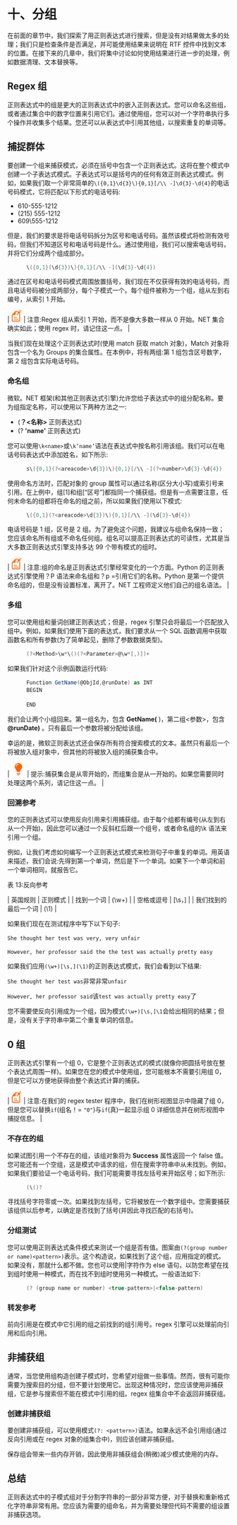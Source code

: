 # 十、分组

在前面的章节中，我们探索了用正则表达式进行搜索，但是没有对结果做太多的处理；我们只是检查条件是否满足，并可能使用结果来说明在 RTF 控件中找到文本的位置。在接下来的几章中，我们将集中讨论如何使用结果进行进一步的处理，例如数据清理、文本替换等。

## Regex 组

正则表达式中的组是更大的正则表达式中的嵌入正则表达式。您可以命名这些组，或者通过集合中的数字位置来引用它们。通过使用组，您可以对一个字符串执行多个操作并收集多个结果。您还可以从表达式中引用其他组，以搜索重复的单词等。

## 捕捉群体

要创建一个组来捕获模式，必须在括号中包含一个正则表达式。这将在整个模式中创建一个子表达式模式。子表达式可以是括号内的任何有效正则表达式模式。例如，如果我们取一个非常简单的`\({0,1}\d{3}\){0,1}[/\\ -]\d{3}-\d{4}`的电话号码模式，它将匹配以下形式的电话号码:

*   610-555-1212
*   (215) 555-1212
*   609\555-1212

但是，我们的要求是将电话号码拆分为区号和电话号码。虽然该模式将检测有效号码，但我们不知道区号和电话号码是什么。通过使用组，我们可以搜索电话号码，并将它们分成两个组成部分。

```cs
      \({0,1}(\d{3})\){0,1}[/\\ -](\d{3}-\d{4})

```

通过在区号和电话号码模式周围放置括号，我们现在不仅获得有效的电话号码，而且电话号码被分成两部分，每个子模式一个。每个组件被称为一个组，组从左到右编号，从索引 1 开始。

| ![](img/note.png) | 注意:Regex 组从索引 1 开始，而不是像大多数一样从 0 开始。NET 集合确实如此；使用 regex 时，请记住这一点。 |

当我们现在处理这个正则表达式时(使用 match 获取 match 对象)，Match 对象将包含一个名为 Groups 的集合属性。在本例中，将有两组:第 1 组包含区号数字，第 2 组包含实际电话号码。

### 命名组

微软。NET 框架(和其他正则表达式引擎)允许您给子表达式中的组分配名称。要为组指定名称，可以使用以下两种方法之一:

*   (**？<名称>** 正则表达式)
*   (? **'name'** 正则表达式)

您可以使用`\k<name>`或`\k’name’`语法在表达式中按名称引用该组。我们可以在电话号码表达式中添加姓名，如下所示:

```cs
      s\({0,1}(?<areacode>\d{3})\){0,1}[/\\ -](?<number>\d{3}-\d{4})

```

使用命名方法时，匹配对象的 group 属性可以通过名称(区分大小写)或索引号来引用。在上例中，组[1]和组[“区号”]都指同一个捕获组。但是有一点需要注意，任何未命名的组都将在命名的组之前，所以如果我们使用以下模式:

```cs
      \({0,1}(?<areacode>\d{3})\){0,1}[/\\ -](\d{3}-\d{4})

```

电话号码是 1 组，区号是 2 组。为了避免这个问题，我建议与组命名保持一致；您应该命名所有组或不命名任何组。组名可以提高正则表达式的可读性，尤其是当大多数正则表达式引擎支持多达 99 个带有模式的组时。

| ![](img/note.png) | 注意:组的命名是正则表达式引擎经常变化的一个方面。Python 的正则表达式引擎使用？P <name>语法来命名组和？p =引用它们的名称。Python 是第一个提供命名组的，但是没有设置标准，离开了。NET 工程师定义他们自己的组名语法。</name> |

### 多组

您可以使用组和量词创建正则表达式；但是，regex 引擎只会将最后一个匹配放入组中。例如，如果我们使用下面的表达式，我们要求从一个 SQL 函数调用中获取函数名和所有参数(为了简单起见，删除了参数数据类型)。

```cs
      (?<Method>\w*\()(?<Parameter>@\w*[,)])+

```

如果我们针对这个示例函数运行代码:

```cs
      Function GetName(@ObjId,@runDate) as INT
      BEGIN

      END

```

我们会让两个小组回来。第一组名为<method>，包含 **GetName(** )，第二组<参数>，包含 **@runDate)** 。只有最后一个参数将被分配给该组。</method>

幸运的是，微软正则表达式还会保存所有符合搜索模式的文本。虽然只有最后一个将被放入组对象中，但其他的将被放入组的捕获集合中。

| ![](img/tip.png) | 提示:捕获集合是从零开始的，而组集合是从一开始的。如果您需要同时处理这两个系列，请记住这一点。 |

### 回溯参考

您的正则表达式可以使用反向引用来引用捕获组。由于每个组都有编号(从左到右从一个开始)，因此您可以通过一个反斜杠后跟一个组号，或者命名组的\k <name>语法来引用一个组。</name>

例如，让我们考虑如何编写一个正则表达式模式来检测句子中重复的单词。用英语来描述，我们会说:先得到第一个单词，然后是下一个单词。如果下一个单词和前一个单词相同，就报告它。

表 13:反向参考

| 英国规则 | 正则模式 |
| 找到一个词 | (\w+) |
| 空格或逗号 | [\s，] |
| 我们找到的最后一个词 | (\1) |

如果我们现在在测试程序中写下以下句子:

`She thought her test was very, very unfair`

`However, her professor said the the test was actually pretty easy`

如果我们应用`(\w+)[\s,](\1)`的正则表达式模式，我们会看到以下结果:

`She thought her test was`非常非常`unfair`

`However, her professor said`该`test was actually pretty easy`了

您不需要使反向引用成为一个组，因为模式`(\w+)[\s,]\1`会给出相同的结果；但是，没有关于字符串中第二个重复单词的信息。

## 0 组

正则表达式引擎有一个组 0，它是整个正则表达式的模式(就像你把圆括号放在整个表达式周围一样)。如果您在您的模式中使用组，您可能根本不需要引用组 0，但是它可以方便地获得由整个表达式计算的捕获。

| ![](img/note.png) | 注意:在我们的 regex tester 程序中，我们在树形视图显示中隐藏了组 0，但是您可以替换`if`(组名！= `"0"`)与`if`(真)一起显示组 0 详细信息并在树形视图中捕捉信息。 |

### 不存在的组

如果试图引用一个不存在的组，该组对象将为 **Success** 属性返回一个 false 值。您可能还有一个空组，这是模式中请求的组，但在搜索字符串中从未找到。例如，如果我们要验证一个电话号码，我们可能需要寻找左括号来开始区号；如下所示:

```cs
      (\()?

```

寻找括号字符零或一次。如果找到左括号，它将被放在一个数字组中。您需要捕获该组供以后参考，以确定是否找到了括号(并因此寻找匹配的右括号)。

### 分组测试

您可以使用正则表达式条件模式来测试一个组是否有值。图案由`(?(group number or name)<pattern>)`表示。这个构造说，如果找到了这个组，应用指定的模式。如果没有，那就什么都不做。您也可以使用|字符作为 else 语句，以防您希望在找到组时使用一种模式，而在找不到组时使用另一种模式。一般语法如下:

```cs
      (? (group name or number) <true-pattern>|<false-pattern)

```

### 转发参考

前向引用是在模式中它引用的组之前找到的组引用号。regex 引擎可以处理前向引用和后向引用。

## 非捕获组

通常，当您使用组构造创建子模式时，您希望对组做一些事情。然而，很有可能你需要为搜索目的分组，但不要计划使用它。出现这种情况时，您应该使用非捕获组，它是参与搜索但不能在模式中引用的组。regex 组集合中不会返回非捕获组。

### 创建非捕获组

要创建非捕获组，可以使用模式`(?: <pattern>)`语法。如果永远不会引用组(通过反向引用或在 regex 对象的组集合中)，则应该创建非捕获组。

保存组会带来一些内存开销，因此使用非捕获组会(稍微)减少模式使用的内存。

## 总结

正则表达式中的子模式组对于分割字符串的一部分非常方便，对于替换和重新格式化字符串非常有用。您应该为需要的组命名，并为需要处理但代码不需要的组设置非捕获选项。